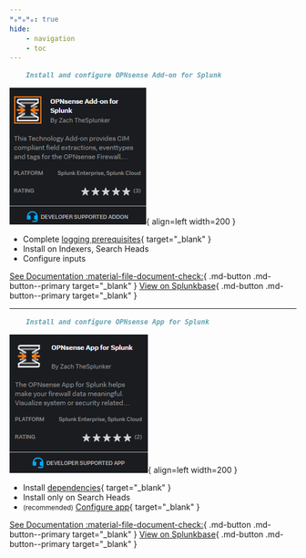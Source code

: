 ```yaml
---
ᴴₒᴴₒᴴₒ: true
hide:
    - navigation
    - toc
---
```


``` markdown title="Step 1"
    Install and configure OPNsense Add-on for Splunk
```

<div class="result" markdown>

![OPNsense Add-on for Splunk](/images/splunkbase-ta-opnsense.png){ align=left width=200 }

- Complete [logging prerequisites](https://splunk-opnsense-ta.ztsplunker.com/getting-started/prerequisites/){ target="_blank" }
- Install on Indexers, Search Heads
- Configure inputs

[See Documentation :material-file-document-check:](https://splunk-opnsense-ta.ztsplunker.com/landing-page/ "See Documentation"){ .md-button .md-button--primary target="_blank" }
[View on Splunkbase](https://splunkbase.splunk.com/app/4538/ "View on Splunkbase"){ .md-button .md-button--primary target="_blank" }

</div>

---

``` markdown title="Step 2"
    Install and configure OPNsense App for Splunk
```

<div class="result" markdown>

![Image title](/images/splunkbase-app-opnsense.png){ align=left width=200 }

- Install [dependencies](/getting-started/app-dependencies/){ target="_blank" }
- Install only on Search Heads
- <small>(recommended)</small> [Configure app](/getting-started/configure/configure-dma/){ target="_blank" }

[See Documentation :material-file-document-check:](/landing-page/ "See Documentation"){ .md-button .md-button--primary target="_blank" }
[View on Splunkbase](https://splunkbase.splunk.com/app/5372/ "View on Splunkbase"){ .md-button .md-button--primary target="_blank" }

</div>
